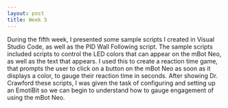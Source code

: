 ```yaml
---
layout: post
title: Week 5
---
```


During the fifth week, I presented some sample scripts I created in Visual Studio Code, as well as the PID Wall Following script. The sample scripts included scripts to control the LED colors that can appear on the mBot Neo, as well as the text that appears. I used this to create a reaction time game, that prompts the user to click on a button on the mBot Neo as soon as it displays a color, to gauge their reaction time in seconds. After showing Dr. Crawford these scripts, I was given the task of configuring and setting up an EmotiBit so we can begin to understand how to gauge engagement of using the mBot Neo.
